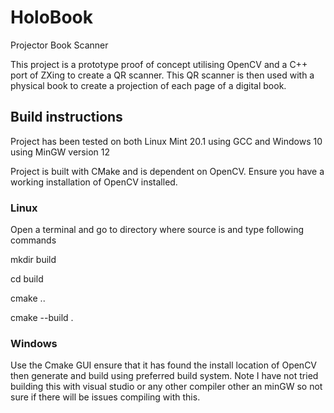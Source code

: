 # HoloBook
Projector Book Scanner

This project is a prototype proof of concept utilising OpenCV and a C++ port of ZXing to create a QR scanner. This QR scanner is then used with a physical book to create a
projection of each page of a digital book.


## Build instructions

Project has been tested on both Linux Mint 20.1 using GCC and Windows 10 using MinGW version 12

Project is built with CMake and is dependent on OpenCV. Ensure you have a working installation of OpenCV installed.

### Linux 
Open a terminal and go to directory where source is and type following commands

mkdir build 

cd build

cmake ..

cmake --build .

### Windows

Use the Cmake GUI ensure that it has found the install location of OpenCV then generate and build using preferred build system. Note I have not tried building this with
visual studio or any other compiler other an minGW so not sure if there will be issues compiling with this.
